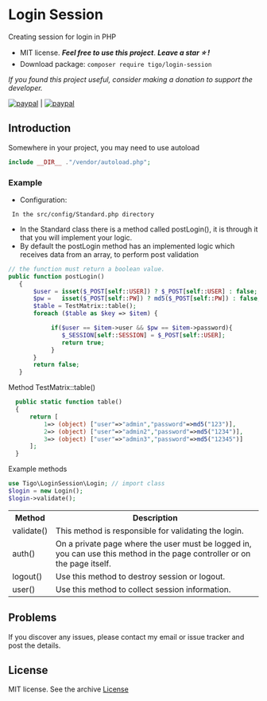 # Login Session
Creating session for login in PHP

- MIT license. ***Feel free to use this project***. ***Leave a star :star: !***
- Download package: ```composer require tigo/login-session```

*If you found this project useful, consider making a donation to support the developer.*

[![paypal](https://www.paypalobjects.com/pt_BR/i/btn/btn_donate_SM.gif)](https://www.paypal.com/donate?hosted_button_id=7GRD56DFDZWR4)
|
[![paypal](https://www.paypalobjects.com/en_US/i/btn/btn_donate_SM.gif)](https://www.paypal.com/donate?hosted_button_id=6QVW2XQEATS3U)

## Introduction
Somewhere in your project, you may need to use autoload
 ```php
 include __DIR__ ."/vendor/autoload.php";
 ```
 ### Example
 - Configuration: 
``` 
 In the src/config/Standard.php directory
 ```
 - In the Standard class there is a method called postLogin(), it is through it that you will implement your logic.
 - By default the postLogin method has an implemented logic which receives data from an array, to perform post validation
 ```php
 // the function must return a boolean value.
 public function postLogin() 
    {
        $user = isset($_POST[self::USER]) ? $_POST[self::USER] : false;
        $pw =   isset($_POST[self::PW]) ? md5($_POST[self::PW]) : false; 
        $table = TestMatrix::table();
        foreach ($table as $key => $item) {

             if($user == $item->user && $pw == $item->password){
                $_SESSION[self::SESSION] = $_POST[self::USER];
                return true;
             }
        }
        return false;
    }
 ```
 Method TestMatrix::table()
  ```php
    public static function table() 
    {
        return [
            1=> (object) ["user"=>"admin","password"=>md5("123")],
            2=> (object) ["user"=>"admin2","password"=>md5("1234")],
            3=> (object) ["user"=>"admin3","password"=>md5("12345")]
        ];
    }
  ````
  Example methods
  ```php
 use Tigo\LoginSession\Login; // import class
 $login = new Login();
 $login->validate();
 ```
 <table style="width:100%">
  <tr>
    <th>Method</th>
    <th>Description</th>
  </tr>
  <tr>
    <td>validate()</td>
    <td>This method is responsible for validating the login.</td>
  </tr>
  <tr>
    <td>auth()</td>
    <td>On a private page where the user must be logged in, you can use this method in the page controller or on the page itself.</td>
  </tr>
  <tr>
    <td>logout()</td>
    <td>Use this method to destroy session or logout.</td>
  </tr>
  <tr>
    <td>user()</td>
    <td>Use this method to collect session information.</td>
  </tr> 
</table>

## Problems
If you discover any issues, please contact my email or issue tracker and post the details.

## License
MIT license. See the archive [License](https://github.com/tigoCaval/login-session/blob/main/LICENSE)
